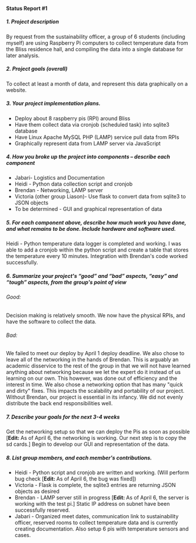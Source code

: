 <h4>Status Report #1</h4>

<h5>1. Project description</h5>
<p>By request from the sustainability officer, a group of 6 students (including myself) are using Raspberry Pi computers to collect temperature data from the Bliss residence hall, and compiling the data into a single database for later analysis.</p>

<h5>2. Project goals (overall)</h5>
<p>To collect at least a month of data, and represent this data graphically on a website.</p>

<h5>3. Your project implementation plans.</h5>
<ul><li>Deploy about 8 raspberry pis (RPI) around Bliss</li>
<li>Have them collect data via cronjob (scheduled task) into sqlite3 database</li>
<li>Have Linux Apache MySQL PHP (LAMP) service pull data from RPIs</li>
<li>Graphically represent data from LAMP server via JavaScript</li></ul>

<h5>4. How you broke up the project into components – describe each component</h5>
<ul><li>Jabari- Logistics and Documentation</li>
<li>Heidi - Python data collection script and cronjob</li>
<li>Brendan - Networking, LAMP server</li>
<li>Victoria (other group Liason)- Use flask to convert data from sqlite3 to JSON objects</li>

<li>To be determined - GUI and graphical representation of data</li></ul>

<h5>5. For each component above, describe how much work you have done, and what remains to be done. Include hardware and software used.</h5>
<p>Heidi - Python temperature data logger is completed and working.  I was able to add a cronjob within the python script and create a table that stores the temperature every 10 minutes.  Integration with Brendan's code worked successfully.</p>

<h5>6. Summarize your project's “good” and “bad” aspects, “easy” and “tough” aspects, from the group's point of view</h5>
<h6>Good: </h6>
<p>Decision making is relatively smooth. We now have the physical RPIs, and have the software to collect the data.</p>

<h6>Bad: </h6>
<p>We failed to meet our deploy by April 1 deploy deadline. We also chose to leave all of the networking in the hands of Brendan. This is arguably an academic disservice to the rest of the group in that we will not have learned anything about networking because we let the expert do it instead of us learning on our own. This however, was done out of efficiency and the interest in time. We also chose a networking option that has many "quick and dirty" fixes. This impacts the scalability and portability of our project. Without Brendan, our project is essential in its infancy. We did not evenly distribute the back end responsibilities well.</p>

<h5>7. Describe your goals for the next 3-4 weeks</h5>
<p>Get the networking setup so that we can deploy the Pis as soon as possible [<b>Edit: </b>As of April 6, the networking is working. Our next step is to copy the sd cards.] Begin to develop our GUI and representation of the data.</p>

<h5>8. List group members, and each member's contributions.</h5>
<ul><li>Heidi - Python script and cronjob are written and working. (Will perform bug check [<b>Edit: </b> As of April 6, the bug was fixed])</li>
<li>Victoria - Flask is complete, the sqlite3 entries are returning JSON objects as desired</li>
<li>Brendan - LAMP server still in progress [<b>Edit: </b>As of April 6, the server is working with the test pi.] Static IP address on subnet have been successfully reserved.</li>
<li>Jabari - Organized meet dates, communication link to sustainability officer, reserved rooms to collect temperature data and is currently creating documentation.  Also setup 6 pis with temperature sensors and cases.</li></ul>

